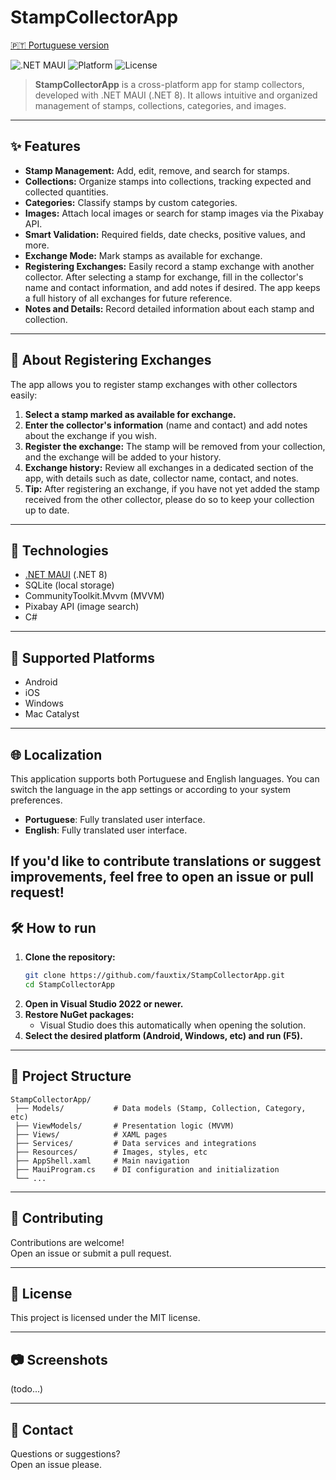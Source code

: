 # StampCollectorApp

[🇵🇹 Portuguese version](./README.md)

![.NET MAUI](https://img.shields.io/badge/.NET%20MAUI-8.0-blueviolet)
![Platform](https://img.shields.io/badge/platforms-Android%20%7C%20iOS%20%7C%20Windows%20%7C%20Mac-informational)
![License](https://img.shields.io/badge/license-MIT-green)

> **StampCollectorApp** is a cross-platform app for stamp collectors, developed with .NET MAUI (.NET 8). It allows intuitive and organized management of stamps, collections, categories, and images.

---

## ✨ Features

- **Stamp Management:** Add, edit, remove, and search for stamps.
- **Collections:** Organize stamps into collections, tracking expected and collected quantities.
- **Categories:** Classify stamps by custom categories.
- **Images:** Attach local images or search for stamp images via the Pixabay API.
- **Smart Validation:** Required fields, date checks, positive values, and more.
- **Exchange Mode:** Mark stamps as available for exchange.
- **Registering Exchanges:** Easily record a stamp exchange with another collector. After selecting a stamp for exchange, fill in the collector's name and contact information, and add notes if desired. The app keeps a full history of all exchanges for future reference.
- **Notes and Details:** Record detailed information about each stamp and collection.

---

## 🔄 About Registering Exchanges

The app allows you to register stamp exchanges with other collectors easily:

1. **Select a stamp marked as available for exchange.**
2. **Enter the collector's information** (name and contact) and add notes about the exchange if you wish.
3. **Register the exchange:** The stamp will be removed from your collection, and the exchange will be added to your history.
4. **Exchange history:** Review all exchanges in a dedicated section of the app, with details such as date, collector name, contact, and notes.
5. **Tip:** After registering an exchange, if you have not yet added the stamp received from the other collector, please do so to keep your collection up to date.

---

## 🚀 Technologies

- [.NET MAUI](https://learn.microsoft.com/dotnet/maui/) (.NET 8)
- SQLite (local storage)
- CommunityToolkit.Mvvm (MVVM)
- Pixabay API (image search)
- C#

---

## 📱 Supported Platforms

- Android
- iOS
- Windows
- Mac Catalyst

---

## 🌐 Localization

This application supports both Portuguese and English languages. You can switch the language in the app settings or according to your system preferences.

- **Portuguese**: Fully translated user interface.
- **English**: Fully translated user interface.

If you'd like to contribute translations or suggest improvements, feel free to open an issue or pull request!
---


## 🛠️ How to run

1. **Clone the repository:**
   ```sh
   git clone https://github.com/fauxtix/StampCollectorApp.git
   cd StampCollectorApp
   ```
2. **Open in Visual Studio 2022 or newer.**
3. **Restore NuGet packages:**
   - Visual Studio does this automatically when opening the solution.
4. **Select the desired platform (Android, Windows, etc) and run (F5).**

---

## 📂 Project Structure

```
StampCollectorApp/
 ├── Models/           # Data models (Stamp, Collection, Category, etc)
 ├── ViewModels/       # Presentation logic (MVVM)
 ├── Views/            # XAML pages
 ├── Services/         # Data services and integrations
 ├── Resources/        # Images, styles, etc
 ├── AppShell.xaml     # Main navigation
 ├── MauiProgram.cs    # DI configuration and initialization
 └── ...
```

---

## 📝 Contributing

Contributions are welcome!  
Open an issue or submit a pull request.

---

## 📄 License

This project is licensed under the MIT license.

---

## 📷 Screenshots

(todo...)

---

## 🤝 Contact

Questions or suggestions?  
Open an issue please.
